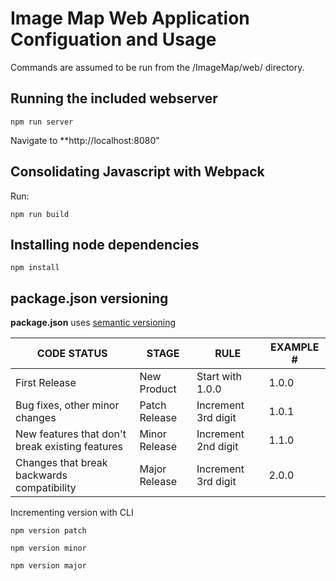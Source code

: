 # Image Map Web Application Configuation and Usage

Commands are assumed to be run from the /ImageMap/web/ directory.



## Running the included webserver

```
npm run server
```

Navigate to **http://localhost:8080"



## Consolidating Javascript with Webpack

Run:
```
npm run build
```




## Installing node dependencies
```
npm install
```



## package.json versioning
**package.json** uses [semantic versioning](https://docs.npmjs.com/getting-started/semantic-versioning)


| CODE STATUS                                     | STAGE         | RULE                | EXAMPLE # |
|-------------------------------------------------|---------------|---------------------|-----------|
| First Release                                   |  New Product  |   Start with 1.0.0  |   1.0.0   |
| Bug fixes, other minor changes                  | Patch Release | Increment 3rd digit |   1.0.1   |
| New features that don't break existing features | Minor Release | Increment 2nd digit |   1.1.0   |
| Changes that break backwards compatibility      | Major Release | Increment 3rd digit |   2.0.0   |


Incrementing version with CLI

```
npm version patch
```
```
npm version minor
```
```
npm version major
```
